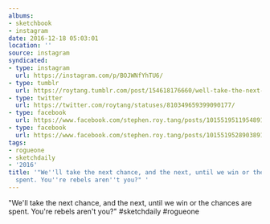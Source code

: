 ```yaml
---
albums:
- sketchbook
- instagram
date: 2016-12-18 05:03:01
location: ''
source: instagram
syndicated:
- type: instagram
  url: https://instagram.com/p/BOJWNfYhTU6/
- type: tumblr
  url: https://roytang.tumblr.com/post/154618176660/well-take-the-next-chance-and-the-next-until
- type: twitter
  url: https://twitter.com/roytang/statuses/810349659399090177/
- type: facebook
  url: https://www.facebook.com/stephen.roy.tang/posts/10155195119548912:2
- type: facebook
  url: https://www.facebook.com/stephen.roy.tang/posts/10155195289038912
tags:
- rogueone
- sketchdaily
- '2016'
title: '"We''ll take the next chance, and the next, until we win or the chances are
  spent. You''re rebels aren''t you?" '
---
```


"We'll take the next chance, and the next, until we win or the chances are spent. You're rebels aren't you?" #sketchdaily #rogueone